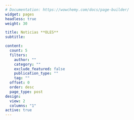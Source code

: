 ```yaml
---
# Documentation: https://wowchemy.com/docs/page-builder/
widget: pages
headless: true
weight: 30

title: Noticias **OLES**
subtitle:

content:
  count: 5
  filters:
    author: ""
    category: ""
    exclude_featured: false
    publication_type: ""
    tag: ""
  offset: 0
  order: desc
  page_type: post
design:
  view: 2
  columns: "1"
active: true
---
```

